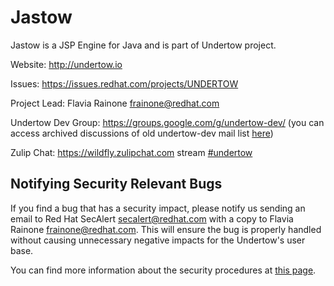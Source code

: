 Jastow
======
Jastow is a JSP Engine for Java and is part of Undertow project.

Website: http://undertow.io

Issues: https://issues.redhat.com/projects/UNDERTOW

Project Lead: Flavia Rainone <frainone@redhat.com>

Undertow Dev Group: https://groups.google.com/g/undertow-dev/
(you can access archived discussions of old undertow-dev mail list [here](http://lists.jboss.org/mailman/listinfo/undertow-dev))

Zulip Chat: https://wildfly.zulipchat.com stream [#undertow](https://wildfly.zulipchat.com/#narrow/stream/174183-undertow)

Notifying Security Relevant Bugs
--------------------------------

If you find a bug that has a security impact, please notify us sending an email to Red Hat SecAlert <secalert@redhat.com> with a copy to Flavia Rainone <frainone@redhat.com>. This will ensure the bug is properly handled without causing unnecessary negative impacts for the Undertow's user base.

You can find more information about the security procedures at [this page](https://access.redhat.com/security/team/contact "Security Contacts and Procedures").
